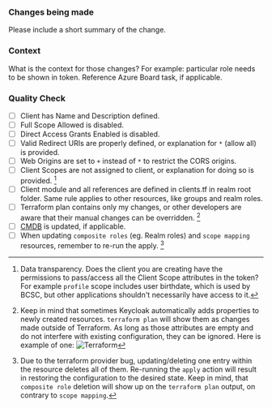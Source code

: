 ### Changes being made

Please include a short summary of the change.

### Context

What is the context for those changes? For example: particular role needs to be shown in token. Reference Azure Board task, if applicable.

### Quality Check

- [ ] Client has Name and Description defined.
- [ ] Full Scope Allowed is disabled.
- [ ] Direct Access Grants Enabled is disabled.
- [ ] Valid Redirect URIs are properly defined, or explanation for `*` (allow all) is provided.
- [ ] Web Origins are set to `+` instead of `*` to restrict the CORS origins.
- [ ] Client Scopes are not assigned to client, or explanation for doing so is provided. [^1]
- [ ] Client module and all references are defined in clients.tf in realm root folder. Same rule applies to other resources, like groups and realm roles.
- [ ] Terraform plan contains only my changes, or other developers are aware that their manual changes can be overridden. [^2]
- [ ] [CMDB](https://servicenow.justice.gov.bc.ca/cmdbuildProd/ui/#classes/Application/cards) is updated, if applicable.
- [ ] When updating `composite roles` (eg. Realm roles) and `scope mapping` resources, remember to re-run the apply. [^3]

[^1]: Data transparency. Does the client you are creating have the permissions to pass/access all the Client Scope attributes in the token? For example `profile` scope includes user birthdate, which is used by BCSC, but other applications shouldn't necessarily have access to it.
[^2]:
    Keep in mind that sometimes Keycloak automatically adds properties to newly created resources. `terraform plan` will show them as changes made outside of Terraform. As long as those attributes are empty and do not interfere with existing configuration, they can be ignored. Here is example of one:
    ![Terraform](https://user-images.githubusercontent.com/52381251/236051457-cdf91ff2-adc1-4ec0-b648-bfbcd7c55198.png)

[^3]: Due to the terraform provider bug, updating/deleting one entry within the resource deletes all of them. Re-running the `apply` action will result in restoring the configuration to the desired state. Keep in mind, that `composite role` deletion will show up on the `terraform plan` output, on contrary to `scope mapping`.

